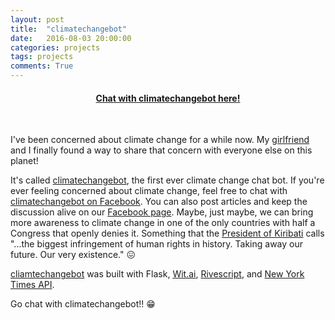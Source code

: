 ```yaml
---
layout: post
title:  "climatechangebot"
date:   2016-08-03 20:00:00
categories: projects
tags: projects
comments: True
---
```


<h4 style="text-align: center"><a href='https://m.me/climatechangebot'>Chat with climatechangebot here!</a></h4>
<br>

I've been concerned about climate change for a while now. My [girlfriend](https://www.instagram.com/innainu/) and I finally found a way to share that concern with everyone else on this planet! 

It's called [climatechangebot](https://m.me/climatechangebot), the first ever climate change chat bot. If you're ever feeling concerned about climate change, feel free to chat with [climatechangebot on Facebook](https://m.me/climatechangebot). You can also post articles and keep the discussion alive on our [Facebook page](https://www.facebook.com/climatechangebot/). Maybe, just maybe, we can bring more awareness to climate change in one of the only countries with half a Congress that openly denies it. Something that the [President of Kiribati](http://motherboard.vice.com/read/how-to-lead-a-nation-that-will-be-swallowed-by-the-sea) calls "...the biggest infringement of human rights in history. Taking away our future. Our very existence." &#128534;

[cliamtechangebot](http://github.com/innainu/climatechangebot) was built with Flask, [Wit.ai](https://wit.ai), [Rivescript](https://www.rivescript.com), and [New York Times API](https://developer.nytimes.com).

Go chat with climatechangebot!!  &#128513;
